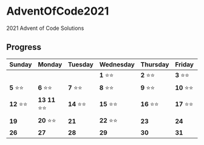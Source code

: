 # AdventOfCode2021

2021 Advent of Code Solutions

## Progress

Sunday | Monday | Tuesday | Wednesday | Thursday | Friday | Saturday
------- | -------| ------- | ------- | -------| -------| -------
   |   |   |  | **1** :star::star: | **2** :star::star: | **3** :star::star: | **4** :star::star: 
 **5**  :star::star: | **6** :star::star: | **7**  :star::star:  | **8** :star::star: | **9** :star::star: | **10** :star::star: | **11** :star::star:
 **12** :star::star: | **13**  **11** :star::star: | **14** :star::star: | **15** :star::star: | **16** :star::star: | **17** :star::star: | **18** :star::star:
 **19** | **20** :star::star: | **21**  | **22** :star::star: | **23**  | **24**  | :christmas_tree:
 **26** | **27** | **28** | **29** | **30** | **31** |  | 

